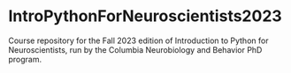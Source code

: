 # IntroPythonForNeuroscientists2023
Course repository for the Fall 2023 edition of Introduction to Python for Neuroscientists, run by the Columbia Neurobiology and Behavior PhD program.
